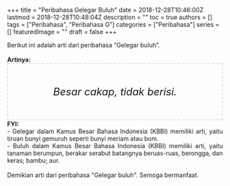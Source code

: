 +++
title = "Peribahasa Gelegar Buluh"
date = 2018-12-28T10:46:00Z
lastmod = 2018-12-28T10:48:04Z
description = ""
toc = true
authors = []
tags = ["Peribahasa", "Peribahasa G"]
categories = ["Peribahasa"]
series = []
featuredImage = ""
draft = false
+++

<div dir="ltr" style="text-align: left;" trbidi="on"><div style="text-align: justify;">Berikut ini adalah arti dari peribahasa “Gelegar buluh”.</div><br /><div style="text-align: justify;"><b>Artinya:</b></div><div style="border: 2px dashed #ddd; font-size: 24px; height: auto; margin: 0 auto; padding: 50px; text-align: center; width: auto;"><i>Besar cakap, tidak berisi.</i></div><div style="text-align: justify;"><b>FYI:</b><br />- Gelegar dalam Kamus Besar Bahasa Indonesia (KBBI) memiliki arti, yaitu tiruan bunyi gemuruh seperti bunyi meriam atau bom.<br />- Buluh dalam Kamus Besar Bahasa Indonesia (KBBI) memiliki arti, yaitu tanaman berumpun, berakar serabut batangnya beruas-ruas, berongga, dan keras; bambu; aur.</div><br /><div style="text-align: justify;">Demikian arti dari peribahasa "Gelegar buluh". Semoga bermanfaat. </div></div>

